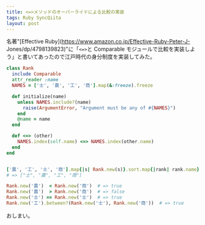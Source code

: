 ```yaml
---
title: <=>メソッドのオーバーライドによる比較の実装
tags: Ruby SyncQiita
layout: post
---
```


名著"[Effective Ruby](https://www.amazon.co.jp/Effective-Ruby-Peter-J-
Jones/dp/4798139823)"に「`<=>`と Comparable モジュールで比較を実装しよう」と書いてあったので江戸時代の身分制度を実装してみた。

```ruby
class Rank
  include Comparable
  attr_reader :name
  NAMES = ['士', '農', '工', '商'].map(&:freeze).freeze

  def initialize(name)
    unless NAMES.include?(name)
      raise(ArgumentError, "Argument must be any of #{NAMES}")
    end
    @name = name
  end

  def <=> (other)
    NAMES.index(self.name) <=> NAMES.index(other.name)
  end
end


['農', '工', '士', '商'].map{|s| Rank.new(s)}.sort.map{|rank| rank.name}
# => ["士", "農", "工", "商"]

Rank.new('農')  < Rank.new('商')  # => true
Rank.new('農')  > Rank.new('商')  # => false
Rank.new('士') == Rank.new('士')  # => true
Rank.new('工').between?(Rank.new('士'), Rank.new('商'))  # => true
```

おしまい。
